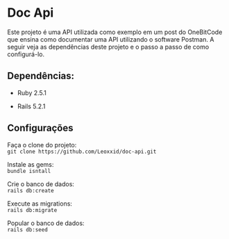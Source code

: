 # Doc Api

Este projeto é uma API utilizada como exemplo em um post do OneBitCode que ensina como documentar uma API utilizando o software Postman.
A seguir veja as dependências deste projeto e o passo a passo de como configurá-lo.

## Dependências:

* Ruby 2.5.1

* Rails 5.2.1

## Configurações

Faça o clone do projeto:  
```git clone https://github.com/Leoxxid/doc-api.git```

Instale as gems:  
``` bundle isntall ```

Crie o banco de dados:  
``` rails db:create ```

Execute as migrations:  
``` rails db:migrate ```

Popular o banco de dados:  
``` rails db:seed ```
